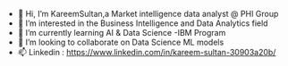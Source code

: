 - 👋 Hi, I’m KareemSultan,a Market intelligence data analyst @ PHI Group
- 👀 I’m interested in the Business Intelligence and Data Analytics field
- 🌱 I’m currently learning AI & Data Science -IBM Program
- 💞️ I’m looking to collaborate on Data Science ML models
- 📫 Linkedin : https://www.linkedin.com/in/kareem-sultan-30903a20b/


<!---
KareemSultan40/KareemSultan40 is a ✨ special ✨ repository because its `README.md` (this file) appears on your GitHub profile.
You can click the Preview link to take a look at your changes.
--->
